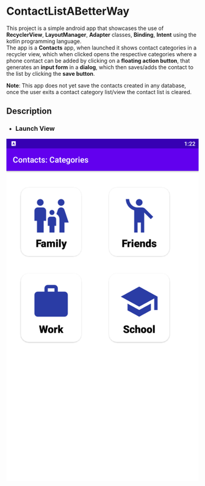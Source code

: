 # ContactListABetterWay

This project is a simple android app that showcases the use of __RecyclerView__, __LayoutManager__, __Adapter__ classes, __Binding__, __Intent__ using the kotlin programming language.  
The app is a __Contacts__ app, when launched it shows contact categories in a recycler view, which when clicked opens the respective categories where a phone contact can be added
by clicking on a __floating action button__, that generates an __input form__ in a __dialog__, which then saves/adds the contact to the list by clicking the __save button__.  

__Note__: This app does not yet save the contacts created in any database, once the user exits a contact category list/view the contact list is cleared. 

## Description

- ### Launch View

![Alt](/ContactListApp_demo/contactlistapp_lanch_view.png "Launcher View")